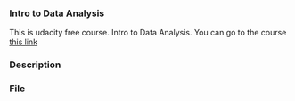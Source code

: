 ### Intro to Data Analysis
This is udacity free course. Intro to Data Analysis.
You can go to the course [this link](https://classroom.udacity.com/ud170)

### Description




### File 
